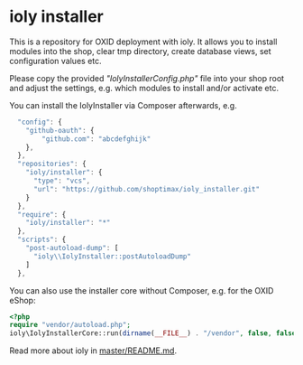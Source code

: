 ioly installer
===

This is a repository for OXID deployment with ioly. It allows you to install modules into the shop, clear tmp directory,
create database views, set configuration values etc.

Please copy the provided _"IolyInstallerConfig.php"_ file into your shop root and adjust the settings, e.g. which modules to
install and/or activate etc.

You can install the IolyInstaller via Composer afterwards, e.g.

```javascript
  "config": {
    "github-oauth": {
        "github.com": "abcdefghijk"
    },
  },
  "repositories": {
    "ioly/installer": {
      "type": "vcs",
      "url": "https://github.com/shoptimax/ioly_installer.git"
    }
  },
  "require": {
    "ioly/installer": "*"
  },
  "scripts": {
    "post-autoload-dump": [
      "ioly\\IolyInstaller::postAutoloadDump"
    ]
  },    
```

You can also use the installer core without Composer, e.g. for the OXID eShop:

```php
<?php
require "vendor/autoload.php";
ioly\IolyInstallerCore::run(dirname(__FILE__) . "/vendor", false, false, false);
```

Read more about ioly in [master/README.md](https://github.com/ioly/ioly/blob/master/README.md).
